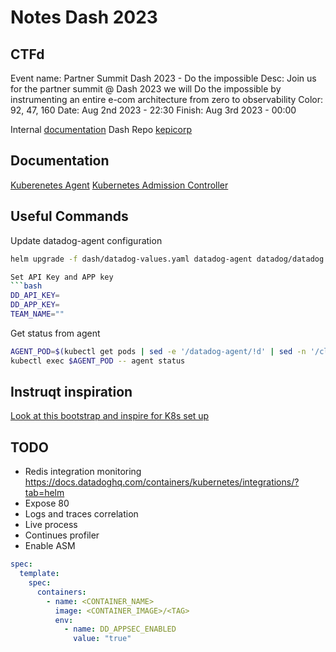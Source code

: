 # Notes Dash 2023

## CTFd

Event name: Partner Summit Dash 2023 - Do the impossible
Desc: Join us for the partner summit @ Dash 2023 we will Do the impossible by instrumenting an entire e-com architecture from zero to observability
Color: 92, 47, 160
Date: Aug 2nd 2023 - 22:30
Finish: Aug 3rd 2023 - 00:00

Internal [documentation](https://datadoghq.atlassian.net/wiki/spaces/PRODUCTSA/pages/2671741230/Datadog+Swagstore+Demo+App)
Dash Repo [kepicorp](https://github.com/kepicorp/microservices-demo-multiarch/tree/pierre-dash-2023)

## Documentation

[Kuberenetes Agent](https://docs.datadoghq.com/containers/kubernetes/)
[Kubernetes Admission Controller](https://docs.datadoghq.com/containers/cluster_agent/admission_controller/?tab=helm)


## Useful Commands

Update datadog-agent configuration
```bash
helm upgrade -f dash/datadog-values.yaml datadog-agent datadog/datadog

Set API Key and APP key
```bash
DD_API_KEY=
DD_APP_KEY=
TEAM_NAME=""
```
Get status from agent
```bash
AGENT_POD=$(kubectl get pods | sed -e '/datadog-agent/!d' | sed -n '/cluster/!p' | awk -F' ' '{print $1}')
kubectl exec $AGENT_POD -- agent status
```

## Instruqt inspiration 

[Look at this bootstrap and inspire for K8s set up](https://github.com/DataDog/training-images/blob/main/instruqt-k8s/bootstrap.sh)

## TODO

* Redis integration monitoring https://docs.datadoghq.com/containers/kubernetes/integrations/?tab=helm
* Expose 80
* Logs and traces correlation
* Live process
* Continues profiler
* Enable ASM 
```yaml
spec:
  template:
    spec:
      containers:
        - name: <CONTAINER_NAME>
          image: <CONTAINER_IMAGE>/<TAG>
          env:
            - name: DD_APPSEC_ENABLED
              value: "true"
```

